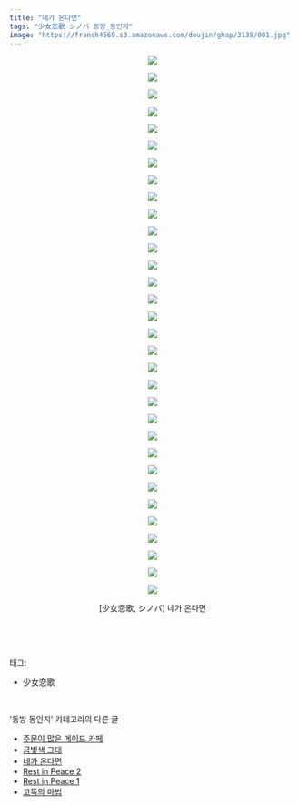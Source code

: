 ```yaml
---
title: "네가 온다면"
tags: "少女恋歌 シノバ 동방_동인지"
image: "https://franch4569.s3.amazonaws.com/doujin/ghap/3138/001.jpg"
---
```

<div class="article">
<p style="text-align: center; clear: none; float: none;"><img src="{{ site.imgserver2 }}/ghap/3138/001.jpg"/></p>
<p style="text-align: center; clear: none; float: none;"><img src="{{ site.imgserver2 }}/ghap/3138/002.jpg"/></p>
<p style="text-align: center; clear: none; float: none;"><img src="{{ site.imgserver2 }}/ghap/3138/003.jpg"/></p>
<p style="text-align: center; clear: none; float: none;"><img src="{{ site.imgserver2 }}/ghap/3138/004.jpg"/></p>
<p style="text-align: center; clear: none; float: none;"><img src="{{ site.imgserver2 }}/ghap/3138/005.jpg"/></p>
<p style="text-align: center; clear: none; float: none;"><img src="{{ site.imgserver2 }}/ghap/3138/006.jpg"/></p>
<p style="text-align: center; clear: none; float: none;"><img src="{{ site.imgserver2 }}/ghap/3138/007.jpg"/></p>
<p style="text-align: center; clear: none; float: none;"><img src="{{ site.imgserver2 }}/ghap/3138/008.jpg"/></p>
<p style="text-align: center; clear: none; float: none;"><img src="{{ site.imgserver2 }}/ghap/3138/009.jpg"/></p>
<p style="text-align: center; clear: none; float: none;"><img src="{{ site.imgserver2 }}/ghap/3138/010.jpg"/></p>
<p style="text-align: center; clear: none; float: none;"><img src="{{ site.imgserver2 }}/ghap/3138/011.jpg"/></p>
<p style="text-align: center; clear: none; float: none;"><img src="{{ site.imgserver2 }}/ghap/3138/012.jpg"/></p>
<p style="text-align: center; clear: none; float: none;"><img src="{{ site.imgserver2 }}/ghap/3138/013.jpg"/></p>
<p style="text-align: center; clear: none; float: none;"><img src="{{ site.imgserver2 }}/ghap/3138/014.jpg"/></p>
<p style="text-align: center; clear: none; float: none;"><img src="{{ site.imgserver2 }}/ghap/3138/015.jpg"/></p>
<p style="text-align: center; clear: none; float: none;"><img src="{{ site.imgserver2 }}/ghap/3138/016.jpg"/></p>
<p style="text-align: center; clear: none; float: none;"><img src="{{ site.imgserver2 }}/ghap/3138/017.jpg"/></p>
<p style="text-align: center; clear: none; float: none;"><img src="{{ site.imgserver2 }}/ghap/3138/018.jpg"/></p>
<p style="text-align: center; clear: none; float: none;"><img src="{{ site.imgserver2 }}/ghap/3138/019.jpg"/></p>
<p style="text-align: center; clear: none; float: none;"><img src="{{ site.imgserver2 }}/ghap/3138/020.jpg"/></p>
<p style="text-align: center; clear: none; float: none;"><img src="{{ site.imgserver2 }}/ghap/3138/021.jpg"/></p>
<p style="text-align: center; clear: none; float: none;"><img src="{{ site.imgserver2 }}/ghap/3138/022.jpg"/></p>
<p style="text-align: center; clear: none; float: none;"><img src="{{ site.imgserver2 }}/ghap/3138/023.jpg"/></p>
<p style="text-align: center; clear: none; float: none;"><img src="{{ site.imgserver2 }}/ghap/3138/024.jpg"/></p>
<p style="text-align: center; clear: none; float: none;"><img src="{{ site.imgserver2 }}/ghap/3138/025.jpg"/></p>
<p style="text-align: center; clear: none; float: none;"><img src="{{ site.imgserver2 }}/ghap/3138/026.jpg"/></p>
<p style="text-align: center; clear: none; float: none;"><img src="{{ site.imgserver2 }}/ghap/3138/027.jpg"/></p>
<p style="text-align: center; clear: none; float: none;"><img src="{{ site.imgserver2 }}/ghap/3138/028.jpg"/></p>
<p style="text-align: center; clear: none; float: none;"><img src="{{ site.imgserver2 }}/ghap/3138/029.jpg"/></p>
<p style="text-align: center; clear: none; float: none;"><img src="{{ site.imgserver2 }}/ghap/3138/030.jpg"/></p>
<p style="text-align: center; clear: none; float: none;"><img src="{{ site.imgserver2 }}/ghap/3138/031.jpg"/></p>
<p style="text-align: center; clear: none; float: none;"><img src="{{ site.imgserver2 }}/ghap/3138/032.jpg"/></p>
<p style="text-align: center; clear: none; float: none;">[少女恋歌, シノバ] 네가 온다면</p>
<p><br/></p>
</div><br/>
<div class="tagTrail">
<p>태그: </p>
<ul>
<li>少女恋歌</li>
</ul>
</div><br/>
<div class="another">
<p>'동방 동인지' 카테고리의 다른 글</p>
<ul>
<li><a href="/ghap_3140">주문이 많은 메이드 카페</a></li>
<li><a href="/ghap_3139">금빛색 그대</a></li>
<li><a href="/ghap_3138">네가 온다면</a></li>
<li><a href="/ghap_3137">Rest in Peace 2</a></li>
<li><a href="/ghap_3136">Rest in Peace 1</a></li>
<li><a href="/ghap_3134">고독의 마법</a></li>
</ul>
</div><br/>
<div class="cb_module cb_fluid">
<div class="cb_wrt cb_profile">
</div><!-- commentList close -->
</div><br/>
